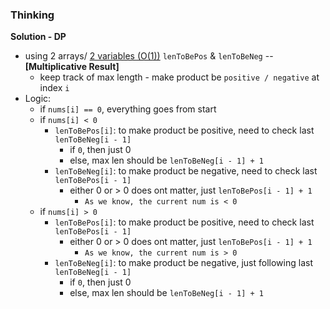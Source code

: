 ### Thinking
**Solution - DP**
 - using 2 arrays/ <u>2 variables (O(1))</u> `lenToBePos` & `lenToBeNeg` -- **[Multiplicative Result]**
   - keep track of max length - make product be `positive / negative` at index `i`
 - Logic:
   - if `nums[i] == 0`, everything goes from start
   - if `nums[i] < 0`
     - `lenToBePos[i]`: to make product be positive, need to check last `lenToBeNeg[i - 1]`
        - if `0`, then just 0
        - else, max len should be `lenToBeNeg[i - 1] + 1`
     - `lenToBeNeg[i]`: to make product be negative, need to check last `lenToBePos[i - 1]`
       - either 0 or > 0 does ont matter, just `lenToBePos[i - 1] + 1`
         - `As we know, the current num is < 0`
   - if `nums[i] > 0`
       - `lenToBePos[i]`: to make product be positive, need to check last `lenToBePos[i - 1]`
         - either 0 or > 0 does ont matter, just `lenToBePos[i - 1] + 1`
           - `As we know, the current num is > 0`
       - `lenToBeNeg[i]`: to make product be negative, just following last `lenToBeNeg[i - 1]`
         - if `0`, then just 0
         - else, max len should be `lenToBeNeg[i - 1] + 1`